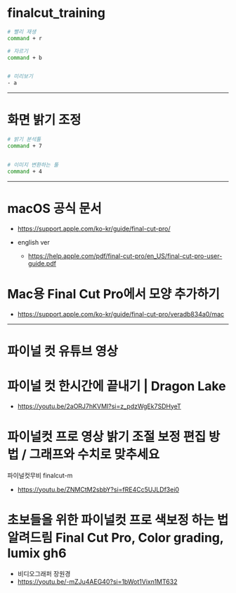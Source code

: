 # finalcut_training



```bash
# 빨리 재생
command + r

# 자르기
command + b


# 미리보기
- a
```

<hr />

# 화면 밝기 조정

```bash
# 밝기 분석툴
command + 7


# 이미지 변환하는 툴
command + 4
```

<hr />

# macOS 공식 문서
- https://support.apple.com/ko-kr/guide/final-cut-pro/


- english ver
  - https://help.apple.com/pdf/final-cut-pro/en_US/final-cut-pro-user-guide.pdf

# Mac용 Final Cut Pro에서 모양 추가하기
- https://support.apple.com/ko-kr/guide/final-cut-pro/veradb834a0/mac

<hr />

# 파이널 컷 유튜브 영상

# 파이널 컷 한시간에 끝내기 | Dragon Lake
- https://youtu.be/2aORJ7hKVMI?si=z_pdzWgEk7SDHyeT

# 파이널컷 프로 영상 밝기 조절 보정 편집 방법 / 그래프와 수치로 맞추세요
파이널컷무비 finalcut-m
- https://youtu.be/ZNMCtM2sbbY?si=fRE4Cc5UJLDf3ei0

# 초보들을 위한 파이널컷 프로 색보정 하는 법 알려드림 Final Cut Pro, Color grading, lumix gh6
- 비디오그래퍼 장원경
- https://youtu.be/-mZJu4AEG40?si=1bWot1Vixn1MT632
